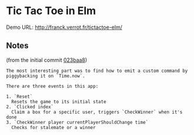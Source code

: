 # Tic Tac Toe in Elm

Demo URL: http://franck.verrot.fr/tictactoe-elm/

## Notes

(from the initial commit [023baa8](https://github.com/franckverrot/tictactoe-elm/commit/023baa8dcf95aba3399a8d3fae8adb4b9636b654))

```
The most interesting part was to find how to emit a custom command by
piggybacking it on `Time.now`.

There are three events in this app:

1. `Reset`
  Resets the game to its initial state
2. `Clicked index`
  Claim a box for a specific user, triggers `CheckWinner` when it's done
3. `CheckWinner player currentPlayerShouldChange time`
  Checks for stalemate or a winner
```
